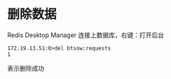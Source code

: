 # 删除数据
Redis Desktop Manager 连接上数据库，右键：打开后台
```shell script
172.19.13.51:0>del btsow:requests
1
```
表示删除成功
